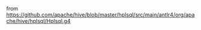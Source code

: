 from https://github.com/apache/hive/blob/master/hplsql/src/main/antlr4/org/apache/hive/hplsql/Hplsql.g4